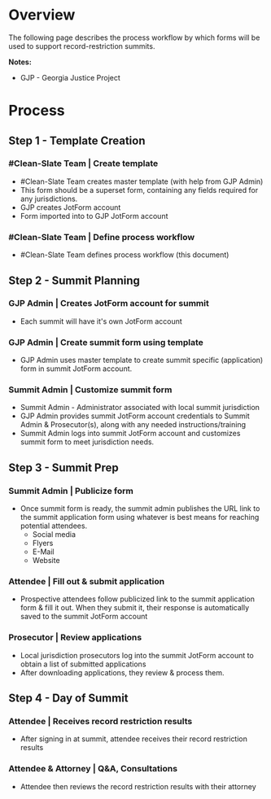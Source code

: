 # Overview
The following page describes the process workflow by which forms will be used to support record-restriction summits.

**Notes:**
* GJP - Georgia Justice Project

# Process

## Step 1 - Template Creation

### #Clean-Slate Team | Create template
- #Clean-Slate Team creates master template (with help from GJP Admin)
- This form should be a superset form, containing any fields required for any jurisdictions.
- GJP creates JotForm account
- Form imported into to GJP JotForm account

### #Clean-Slate Team | Define process workflow
- #Clean-Slate Team defines process workflow (this document)


## Step 2 - Summit Planning

### GJP Admin | Creates JotForm account for summit
- Each summit will have it's own JotForm account

### GJP Admin | Create summit form using template
* GJP Admin uses master template to create summit specific (application) form in summit JotForm account.

### Summit Admin | Customize summit form
- Summit Admin - Administrator associated with local summit jurisdiction
- GJP Admin provides summit JotForm account credentials to Summit Admin & Prosecutor(s), along with any needed instructions/training
- Summit Admin logs into summit JotForm account and customizes summit form to meet jurisdiction needs.


## Step 3 - Summit Prep

### Summit Admin | Publicize form 
- Once summit form is ready, the summit admin publishes the URL link to the summit application form using whatever is best means for reaching potential attendees.
  - Social media
  - Flyers
  - E-Mail
  - Website

### Attendee | Fill out & submit application
- Prospective attendees follow publicized link to the summit application form & fill it out.  When they submit it, their response is automatically saved to the summit JotForm account

### Prosecutor | Review applications
- Local jurisdiction prosecutors log into the summit JotForm account to obtain a list of submitted applications
- After downloading applications, they review & process them.


## Step 4 - Day of Summit

### Attendee | Receives record restriction results
- After signing in at summit, attendee receives their record restriction results

### Attendee & Attorney | Q&A, Consultations
- Attendee then reviews the record restriction results with their attorney

